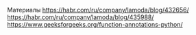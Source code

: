 Материалы
https://habr.com/ru/company/lamoda/blog/432656/
https://habr.com/ru/company/lamoda/blog/435988/
https://www.geeksforgeeks.org/function-annotations-python/
